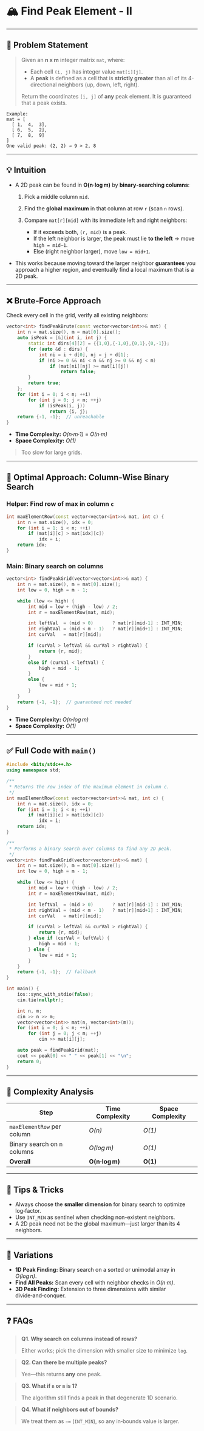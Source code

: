 # 🏔️ Find Peak Element - II

---

## 📄 Problem Statement

> Given an **n x m** integer matrix `mat`, where:
>
> * Each cell `(i, j)` has integer value `mat[i][j]`.
> * A **peak** is defined as a cell that is **strictly greater** than all of its 4-directional neighbors (up, down, left, right).
>
> Return the coordinates `[i, j]` of **any** peak element. It is guaranteed that a peak exists.

```
Example:
mat = [
  [ 1,  4,  3],
  [ 6,  5,  2],
  [ 7,  8,  9]
]
One valid peak: (2, 2) → 9 > 2, 8
```

---

## 💡 Intuition

* A 2D peak can be found in **O(n·log m)** by **binary‑searching columns**:

  1. Pick a middle column `mid`.
  2. Find the **global maximum** in that column at row `r` (scan `n` rows).
  3. Compare `mat[r][mid]` with its immediate left and right neighbors:

     * If it exceeds both, `(r, mid)` is a peak.
     * If the left neighbor is larger, the peak must lie **to the left** → move `high = mid−1`.
     * Else (right neighbor larger), move `low = mid+1`.
* This works because moving toward the larger neighbor **guarantees** you approach a higher region, and eventually find a local maximum that is a 2D peak.

---

## ❌ Brute‑Force Approach

Check every cell in the grid, verify all existing neighbors:

```cpp
vector<int> findPeakBrute(const vector<vector<int>>& mat) {
    int n = mat.size(), m = mat[0].size();
    auto isPeak = [&](int i, int j) {
        static int dirs[4][2] = {{1,0},{-1,0},{0,1},{0,-1}};
        for (auto &d : dirs) {
            int ni = i + d[0], nj = j + d[1];
            if (ni >= 0 && ni < n && nj >= 0 && nj < m)
                if (mat[ni][nj] >= mat[i][j])
                    return false;
        }
        return true;
    };
    for (int i = 0; i < n; ++i)
        for (int j = 0; j < m; ++j)
            if (isPeak(i, j))
                return {i, j};
    return {-1, -1};  // unreachable
}
```

* **Time Complexity:** *O(n·m·1)* = *O(n·m)*
* **Space Complexity:** *O(1)*

> Too slow for large grids.

---

## 🚀 Optimal Approach: Column‑Wise Binary Search

### Helper: Find row of max in column `c`

```cpp
int maxElementRow(const vector<vector<int>>& mat, int c) {
    int n = mat.size(), idx = 0;
    for (int i = 1; i < n; ++i)
        if (mat[i][c] > mat[idx][c])
            idx = i;
    return idx;
}
```

### Main: Binary search on columns

```cpp
vector<int> findPeakGrid(vector<vector<int>>& mat) {
    int n = mat.size(), m = mat[0].size();
    int low = 0, high = m - 1;

    while (low <= high) {
        int mid = low + (high - low) / 2;
        int r = maxElementRow(mat, mid);

        int leftVal  = (mid > 0)       ? mat[r][mid-1] : INT_MIN;
        int rightVal = (mid < m - 1)   ? mat[r][mid+1] : INT_MIN;
        int curVal   = mat[r][mid];

        if (curVal > leftVal && curVal > rightVal) {
            return {r, mid};
        }
        else if (curVal < leftVal) {
            high = mid - 1;
        }
        else {
            low = mid + 1;
        }
    }
    return {-1, -1};  // guaranteed not needed
}
```

* **Time Complexity:** *O(n·log m)*
* **Space Complexity:** *O(1)*

---

## ✅ Full Code with `main()`

```cpp
#include <bits/stdc++.h>
using namespace std;

/**
 * Returns the row index of the maximum element in column c.
 */
int maxElementRow(const vector<vector<int>>& mat, int c) {
    int n = mat.size(), idx = 0;
    for (int i = 1; i < n; ++i)
        if (mat[i][c] > mat[idx][c])
            idx = i;
    return idx;
}

/**
 * Performs a binary search over columns to find any 2D peak.
 */
vector<int> findPeakGrid(vector<vector<int>>& mat) {
    int n = mat.size(), m = mat[0].size();
    int low = 0, high = m - 1;

    while (low <= high) {
        int mid = low + (high - low) / 2;
        int r = maxElementRow(mat, mid);

        int leftVal  = (mid > 0)       ? mat[r][mid-1] : INT_MIN;
        int rightVal = (mid < m - 1)   ? mat[r][mid+1] : INT_MIN;
        int curVal   = mat[r][mid];

        if (curVal > leftVal && curVal > rightVal) {
            return {r, mid};
        } else if (curVal < leftVal) {
            high = mid - 1;
        } else {
            low = mid + 1;
        }
    }
    return {-1, -1};  // fallback
}

int main() {
    ios::sync_with_stdio(false);
    cin.tie(nullptr);

    int n, m;
    cin >> n >> m;
    vector<vector<int>> mat(n, vector<int>(m));
    for (int i = 0; i < n; ++i)
        for (int j = 0; j < m; ++j)
            cin >> mat[i][j];

    auto peak = findPeakGrid(mat);
    cout << peak[0] << " " << peak[1] << "\n";
    return 0;
}
```

---

## 🧮 Complexity Analysis

| Step                         | Time Complexity | Space Complexity |
| ---------------------------- | --------------- | ---------------- |
| `maxElementRow` per column   | *O(n)*          | *O(1)*           |
| Binary search on `m` columns | *O(log m)*      | *O(1)*           |
| **Overall**                  | **O(n·log m)**  | **O(1)**         |

---

## 🧠 Tips & Tricks

* Always choose the **smaller dimension** for binary search to optimize log‑factor.
* Use `INT_MIN` as sentinel when checking non-existent neighbors.
* A 2D peak need not be the global maximum—just larger than its 4 neighbors.

---

## 🔄 Variations

* **1D Peak Finding:** Binary search on a sorted or unimodal array in *O(log n)*.
* **Find All Peaks:** Scan every cell with neighbor checks in *O(n·m)*.
* **3D Peak Finding:** Extension to three dimensions with similar divide‑and‑conquer.

---

## ❓ FAQs

> **Q1. Why search on columns instead of rows?**
> 
> Either works; pick the dimension with smaller size to minimize `log`.

> **Q2. Can there be multiple peaks?**
> 
> Yes—this returns **any** one peak.

> **Q3. What if `n` or `m` is 1?**
> 
> The algorithm still finds a peak in that degenerate 1D scenario.

> **Q4. What if neighbors out of bounds?**
> 
> We treat them as `−∞` (`INT_MIN`), so any in‑bounds value is larger.
